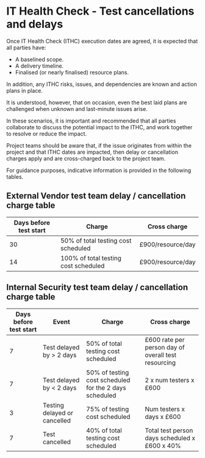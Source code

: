 # IT Health Check - Test cancellations and delays

Once IT Health Check (ITHC) execution dates are agreed,
it is expected that all parties have:

-   A baselined scope.
-   A delivery timeline.
-   Finalised (or nearly finalised) resource plans.

In addition,
any ITHC risks, issues, and dependencies are known and action plans in place.

It is understood, however, that on occasion, even the best laid plans are challenged when unknown
and last-minute issues arise.

In these scenarios, it is important and recommended that all parties collaborate
to discuss the potential impact to the ITHC, and work together to
resolve or reduce the impact.

Project teams should be aware that, if the issue originates from within the project
and that ITHC dates are impacted, then delay or cancellation charges apply
and are cross-charged back to the project team.

For guidance purposes, indicative information is provided in the following tables.

## External Vendor test team delay / cancellation charge table

| Days before test start | Charge | Cross charge |
| --- | --- | --- |
| 30 | 50% of total testing cost scheduled | £900/resource/day |
| 14 | 100% of total testing cost scheduled | £900/resource/day |

## Internal Security test team delay / cancellation charge table

| Days before test start | Event | Charge | Cross charge |
| --- | --- | --- | --- |
| 7 | Test delayed by > 2 days | 50% of total testing cost scheduled | £600 rate per person day of overall test resourcing |
| 7 | Test delayed by < 2 days | 50% of testing cost scheduled for the 2 days scheduled | 2 x num testers x £600 |
| 3 | Testing delayed or cancelled | 75% of testing cost scheduled | Num testers x days x £600 |
| 7 | Test cancelled | 40% of total testing cost scheduled | Total test person days scheduled x £600 x 40% |


